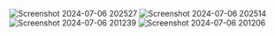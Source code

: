 
![Screenshot 2024-07-06 202527](https://github.com/vasil-shaikh-10/E-commerce/assets/148515186/ef153810-7eba-451a-84be-6362bd9ac9b1)
![Screenshot 2024-07-06 202514](https://github.com/vasil-shaikh-10/E-commerce/assets/148515186/fac448d9-cc2c-49e4-a962-ad348e2a3a9c)
![Screenshot 2024-07-06 201239](https://github.com/vasil-shaikh-10/E-commerce/assets/148515186/91dffad1-6c42-4676-bf69-7b4da9ee691b)
![Screenshot 2024-07-06 201206](https://github.com/vasil-shaikh-10/E-commerce/assets/148515186/6c69134c-d98f-47ea-8a71-5e4aa44042eb)
